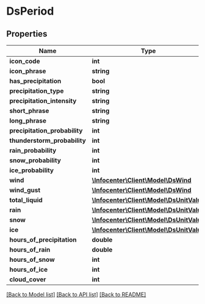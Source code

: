 # DsPeriod

## Properties
Name | Type | Description | Notes
------------ | ------------- | ------------- | -------------
**icon_code** | **int** |  | [optional] 
**icon_phrase** | **string** |  | [optional] 
**has_precipitation** | **bool** |  | [optional] 
**precipitation_type** | **string** |  | [optional] 
**precipitation_intensity** | **string** |  | [optional] 
**short_phrase** | **string** |  | [optional] 
**long_phrase** | **string** |  | [optional] 
**precipitation_probability** | **int** |  | [optional] 
**thunderstorm_probability** | **int** |  | [optional] 
**rain_probability** | **int** |  | [optional] 
**snow_probability** | **int** |  | [optional] 
**ice_probability** | **int** |  | [optional] 
**wind** | [**\Infocenter\Client\Model\DsWind**](DsWind.md) |  | [optional] 
**wind_gust** | [**\Infocenter\Client\Model\DsWind**](DsWind.md) |  | [optional] 
**total_liquid** | [**\Infocenter\Client\Model\DsUnitValue**](DsUnitValue.md) |  | [optional] 
**rain** | [**\Infocenter\Client\Model\DsUnitValue**](DsUnitValue.md) |  | [optional] 
**snow** | [**\Infocenter\Client\Model\DsUnitValue**](DsUnitValue.md) |  | [optional] 
**ice** | [**\Infocenter\Client\Model\DsUnitValue**](DsUnitValue.md) |  | [optional] 
**hours_of_precipitation** | **double** |  | [optional] 
**hours_of_rain** | **double** |  | [optional] 
**hours_of_snow** | **int** |  | [optional] 
**hours_of_ice** | **int** |  | [optional] 
**cloud_cover** | **int** |  | [optional] 

[[Back to Model list]](../../README.md#documentation-for-models) [[Back to API list]](../../README.md#documentation-for-api-endpoints) [[Back to README]](../../README.md)

